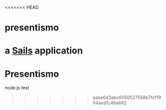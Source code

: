 <<<<<<< HEAD
# presentismo

a [Sails](http://sailsjs.org) application
=======
# Presentismo

node.js test
>>>>>>> aabe643abc6050527558b7fcf1904aed1c46a682
